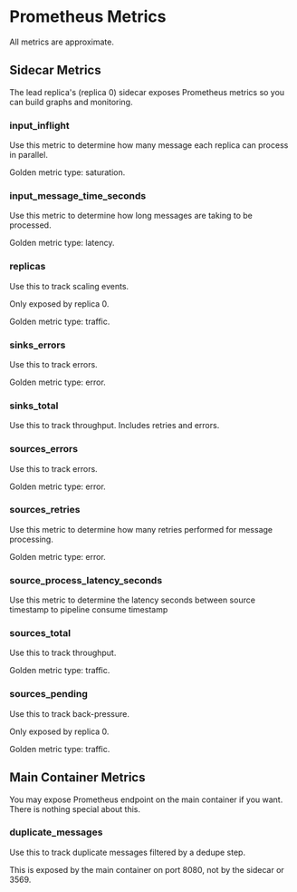 # Prometheus Metrics

All metrics are approximate.

## Sidecar Metrics

The lead replica's (replica 0) sidecar exposes Prometheus metrics so you can build graphs and monitoring.

### input_inflight

Use this metric to determine how many message each replica can process in parallel.

Golden metric type: saturation.

### input_message_time_seconds

Use this metric to determine how long messages are taking to be processed.

Golden metric type: latency.

### replicas

Use this to track scaling events.

Only exposed by replica 0.

Golden metric type: traffic.

### sinks_errors

Use this to track errors.

Golden metric type: error.

### sinks_total

Use this to track throughput. Includes retries and errors.

### sources_errors

Use this to track errors.

Golden metric type: error.

### sources_retries

Use this metric to determine how many retries performed for message processing.

Golden metric type: error.

### source_process_latency_seconds

Use this metric to determine the latency seconds between source timestamp to pipeline consume timestamp

### sources_total

Use this to track throughput.

Golden metric type: traffic.

### sources_pending

Use this to track back-pressure.

Only exposed by replica 0.

Golden metric type: traffic.

## Main Container Metrics

You may expose Prometheus endpoint on the main container if you want. There is nothing special about this.

### duplicate_messages

Use this to track duplicate messages filtered by a dedupe step.

This is exposed by the main container on port 8080, not by the sidecar or 3569.


